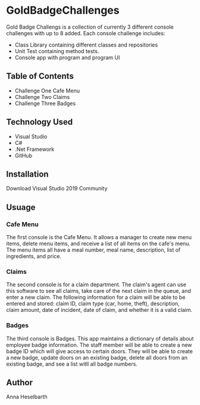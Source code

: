 # GoldBadgeChallenges

Gold Badge Challengs is a collection of currently 3 different console challenges with up to 8 added. Each console challenge includes:
* Class Library containing different classes and repositories
* Unit Test containing method tests.
* Console app with program and program UI

## Table of Contents

* Challenge One Cafe Menu
* Challenge Two Claims
* Challenge Three Badges

## Technology Used

* Visual Studio
* C#
* .Net Framework
* GitHub

## Installation

Download Visual Studio 2019 Community

## Usuage

### Cafe Menu

The first console is the Cafe Menu. It allows a manager to create new menu items, delete menu items, and receive a list of all items on the cafe's menu. The menu items all have a meal number, meal name, description, list of ingredients, and price. 

### Claims

The second console is for a claim department. The claim's agent can use this software to see all claims, take care of the next claim in the queue, and enter a new claim. The following information for a claim will be able to be entered and stored: claim ID, claim type (car, home, theft), description, claim amount, date of incident, date of claim, and whether it is a valid claim.

### Badges

The third console is Badges. This app maintains a dictionary of details about employee badge information. The staff member will be able to create a new badge ID which will give access to certain doors. They will be able to create a new badge, update doors on an existing badge, delete all doors from an existing badge, and see a list witll all badge numbers.

## Author

Anna Heselbarth

